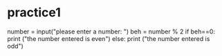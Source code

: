 # practice1
number = input("please enter a number: ")
beh = number % 2
if beh==0:
print ("the number entered is even")
else:
print ("the number entered is odd")

